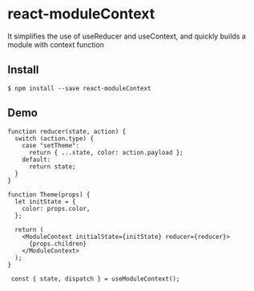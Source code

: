 # react-moduleContext
It simplifies the use of useReducer and useContext, and quickly builds a module with context function

## Install 
```
$ npm install --save react-moduleContext
```

## Demo
```
function reducer(state, action) {
  switch (action.type) {
    case "setTheme":
      return { ...state, color: action.payload };
    default:
      return state;
  }
}

function Theme(props) {
  let initState = {
    color: props.color,
  };

  return (
    <ModuleContext initialState={initState} reducer={reducer}>
      {props.children}
    </ModuleContext>
  );
}

 const { state, dispatch } = useModuleContext();
```
